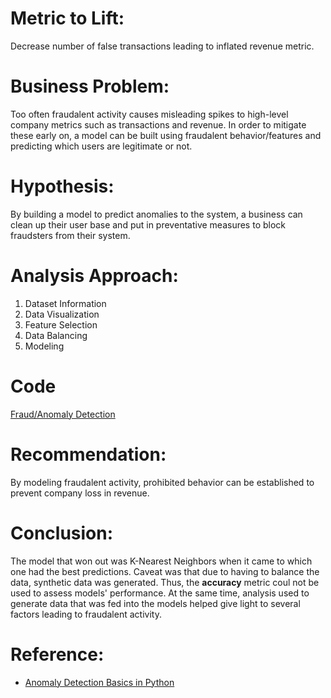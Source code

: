 # Metric to Lift:

Decrease number of false transactions leading to inflated revenue metric.

# Business Problem:

Too often fraudalent activity causes misleading spikes to high-level company metrics such as transactions and revenue. In order to mitigate these early on, a model can be built using fraudalent behavior/features and predicting which users are legitimate or not.

# Hypothesis: 

By building a model to predict anomalies to the system, a business can clean up their user base and put in preventative measures to block fraudsters from their system.

# Analysis Approach:

1. Dataset Information
2. Data Visualization
3. Feature Selection
4. Data Balancing
5. Modeling

# Code

[Fraud/Anomaly Detection](https://nbviewer.org/github/mindyng/2022-Business-Projects/blob/main/anomaly-detection.ipynb)

# Recommendation: 

By modeling fraudalent activity, prohibited behavior can be established to prevent company loss in revenue. 

# Conclusion:

The model that won out was K-Nearest Neighbors when it came to which one had the best predictions. Caveat was that due to having to balance the data, synthetic data was generated. Thus, the **accuracy** metric coul not be used to assess models' performance. At the same time, analysis used to generate data that was fed into the models helped give light to several factors leading to fraudalent activity.

# Reference: 
* [Anomaly Detection Basics in Python](https://medium.com/analytics-vidhya/anomaly-detection-in-python-part-1-basics-code-and-standard-algorithms-37d022cdbcff)
